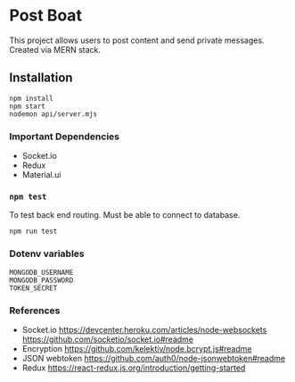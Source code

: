 # Post Boat 

This project allows users to post content and send private messages. Created via MERN stack.

## Installation
```
npm install
npm start
nodemon api/server.mjs 
```

### Important Dependencies
- Socket.io
- Redux
- Material.ui


### `npm test`
To test back end routing. Must be able to connect to database.
```
npm run test
```

### Dotenv variables
```
MONGODB_USERNAME
MONGODB_PASSWORD
TOKEN_SECRET
```
### References
- Socket.io https://devcenter.heroku.com/articles/node-websockets https://github.com/socketio/socket.io#readme
- Encryption https://github.com/kelektiv/node.bcrypt.js#readme
- JSON webtoken https://github.com/auth0/node-jsonwebtoken#readme
- Redux https://react-redux.js.org/introduction/getting-started

